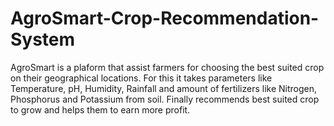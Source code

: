 # AgroSmart-Crop-Recommendation-System
AgroSmart is a plaform that assist farmers for choosing the best suited crop on their geographical locations. For this it takes parameters like Temperature, pH, Humidity, Rainfall and amount of fertilizers like Nitrogen, Phosphorus and Potassium from soil. Finally recommends best suited crop to grow and helps them to earn more profit.
